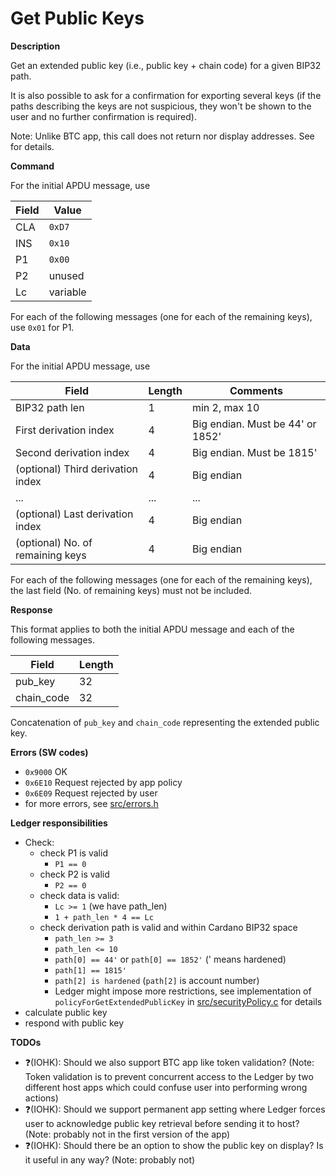 # Get Public Keys

**Description**

Get an extended public key (i.e., public key + chain code) for a given BIP32 path. 

It is also possible to ask for a confirmation for exporting several keys (if the paths describing the keys are not suspicious, they won't be shown to the user and no further confirmation is required).

Note: Unlike BTC app, this call does not return nor display addresses. See [](ins_derive_address.md) for details.


**Command**

For the initial APDU message, use

| Field | Value    |
| ----- | -------- |
| CLA   | `0xD7`   |
| INS   | `0x10`   |
| P1    | `0x00`   |
| P2    | unused   |
| Lc    | variable |

For each of the following messages (one for each of the remaining keys), use `0x01` for P1.

**Data**

For the initial APDU message, use

| Field                             | Length | Comments                           |
| --------------------------------- | ------ | ---------------------------------- |
| BIP32 path len                    | 1      | min 2, max 10                      |
| First derivation index            | 4      | Big endian. Must be 44' or 1852'   |
| Second derivation index           | 4      | Big endian. Must be 1815'          |
| (optional) Third derivation index | 4      | Big endian                         |
| ...                               | ...    | ...                                |
| (optional) Last derivation index  | 4      | Big endian                         |
| (optional) No. of remaining keys  | 4      | Big endian                         |

For each of the following messages (one for each of the remaining keys), the last field (No. of remaining keys) must not be included.

**Response**

This format applies to both the initial APDU message and each of the following messages.

| Field      | Length |
| ---------- | ------ |
| pub_key    | 32     |
| chain_code | 32     |

Concatenation of `pub_key` and `chain_code` representing the extended public key.

**Errors (SW codes)**

- `0x9000` OK
- `0x6E10` Request rejected by app policy
- `0x6E09` Request rejected by user
- for more errors, see [src/errors.h](../src/errors.h)

**Ledger responsibilities**

- Check:
  - check P1 is valid
    - `P1 == 0`
  - check P2 is valid
    - `P2 == 0`
  - check data is valid:
    - `Lc >= 1` (we have path_len)
    - `1 + path_len * 4 == Lc`
  - check derivation path is valid and within Cardano BIP32 space
    - `path_len >= 3`
    - `path_len <= 10`
    - `path[0] == 44'` or `path[0] == 1852'` (' means hardened)
    - `path[1] == 1815'`
    - `path[2] is hardened` (`path[2]` is account number)
    - Ledger might impose more restrictions, see implementation of `policyForGetExtendedPublicKey` in [src/securityPolicy.c](../src/securityPolicy.c) for details
- calculate public key
- respond with public key
 
**TODOs**
- ❓(IOHK): Should we also support BTC app like token validation? (Note: Token validation is to prevent concurrent access to the Ledger by two different host apps which could confuse user into performing wrong actions)
- ❓(IOHK): Should we support permanent app setting where Ledger forces user to acknowledge public key retrieval before sending it to host? (Note: probably not in the first version of the app)
- ❓(IOHK): Should there be an option to show the public key on display? Is it useful in any way? (Note: probably not)
